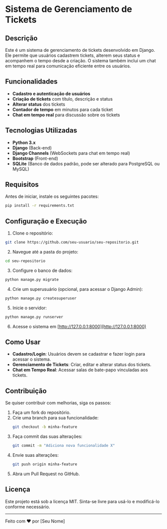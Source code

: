# Sistema de Gerenciamento de Tickets

## Descrição
Este é um sistema de gerenciamento de tickets desenvolvido em Django. Ele permite que usuários cadastrem tickets, alterem seus status e acompanhem o tempo desde a criação. O sistema também inclui um chat em tempo real para comunicação eficiente entre os usuários.

## Funcionalidades
- **Cadastro e autenticação de usuários**
- **Criação de tickets** com título, descrição e status
- **Alterar status** dos tickets
- **Contador de tempo** em minutos para cada ticket
- **Chat em tempo real** para discussão sobre os tickets

## Tecnologias Utilizadas
- **Python 3.x**
- **Django** (Back-end)
- **Django Channels** (WebSockets para chat em tempo real)
- **Bootstrap** (Front-end)
- **SQLite** (Banco de dados padrão, pode ser alterado para PostgreSQL ou MySQL)

## Requisitos
Antes de iniciar, instale os seguintes pacotes:
```sh
pip install -r requirements.txt
```

## Configuração e Execução
1. Clone o repositório:
```sh
git clone https://github.com/seu-usuario/seu-repositorio.git
```
2. Navegue até a pasta do projeto:
```sh
cd seu-repositorio
```
3. Configure o banco de dados:
```sh
python manage.py migrate
```
4. Crie um superusuário (opcional, para acessar o Django Admin):
```sh
python manage.py createsuperuser
```
5. Inicie o servidor:
```sh
python manage.py runserver
```
6. Acesse o sistema em [http://127.0.0.1:8000](http://127.0.0.1:8000)

## Como Usar
- **Cadastro/Login**: Usuários devem se cadastrar e fazer login para acessar o sistema.
- **Gerenciamento de Tickets**: Criar, editar e alterar status dos tickets.
- **Chat em Tempo Real**: Acessar salas de bate-papo vinculadas aos tickets.

## Contribuição
Se quiser contribuir com melhorias, siga os passos:
1. Faça um fork do repositório.
2. Crie uma branch para sua funcionalidade:
   ```sh
   git checkout -b minha-feature
   ```
3. Faça commit das suas alterações:
   ```sh
   git commit -m "Adiciona nova funcionalidade X"
   ```
4. Envie suas alterações:
   ```sh
   git push origin minha-feature
   ```
5. Abra um Pull Request no GitHub.

## Licença
Este projeto está sob a licença MIT. Sinta-se livre para usá-lo e modificá-lo conforme necessário.

---
Feito com ❤️ por [Seu Nome]

